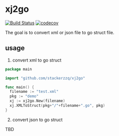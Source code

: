 # xj2go

[![Build Status](https://www.travis-ci.org/stackerzzq/xj2go.svg?branch=master)](https://www.travis-ci.org/stackerzzq/xj2go)
[![codecov](https://codecov.io/gh/stackerzzq/xj2go/branch/master/graph/badge.svg)](https://codecov.io/gh/stackerzzq/xj2go)

The goal is to convert xml or json file to go struct file.


## usage

1. convert xml to go struct

```go
package main

import "github.com/stackerzzq/xj2go"

func main() {
  filename := "test.xml"
  pkg := "demo"
  xj := xj2go.New(filename)
  xj.XMLToStruct(pkg+"/"+filename+".go", pkg)
}
```

2. convert json to go struct

TBD